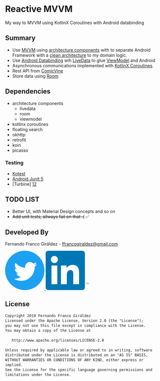 # Reactive MVVM

My way to MVVM using KotlinX Coroutines with Android databinding

## Summary
* Use [MVVM][1] using [architecture components][6] with to separate Android Framework with a [clean architecture][2] to my domain logic.
* Use [Android Databinding][3] wih [LiveData][8] to glue [ViewModel][9] and Android
* Asynchronous communications implemented with [KotlinX Coroutines][4].
* Rest API from [ComicVine][5]
* Store data using [Room][7]

## Dependencies
* architecture components
  * livedata
  * room
  * viewmodel
* kotlinx coroutines
* floating search
* okhttp
* retrofit
* koin
* picasso

### Testing
* [Kotest][10]
* [Android Junit 5][11]
* [Turbine] [12]

TODO LIST
---------

* Better UI, with Material Design concepts and so on
* ~~Add unit tests, allways fail on that :(~~ :white_check_mark:

Developed By
------------

Fernando Franco Giráldez - <ffrancogiraldez@gmail.com>

<a href="https://twitter.com/thanerian">
  <img alt="Follow me on Twitter" src="/images/twitter_icon.png" height="128"/>
</a>
<a href="http://es.linkedin.com/pub/fernando-franco-giraldez/22/803/b44/es">
  <img alt="Add me to Linkedin" src="/images/linkedin_icon.png" height="128"/>
</a>

License
-------

    Copyright 2019 Fernando Franco Giráldez
    Licensed under the Apache License, Version 2.0 (the "License");
    you may not use this file except in compliance with the License.
    You may obtain a copy of the License at

       http://www.apache.org/licenses/LICENSE-2.0

    Unless required by applicable law or agreed to in writing, software
    distributed under the License is distributed on an "AS IS" BASIS,
    WITHOUT WARRANTIES OR CONDITIONS OF ANY KIND, either express or implied.
    See the License for the specific language governing permissions and
    limitations under the License.
    
[1]: https://en.wikipedia.org/wiki/Model_View_ViewModel
[2]: http://blog.8thlight.com/uncle-bob/2012/08/13/the-clean-architecture.html
[3]: https://developer.android.com/topic/libraries/data-binding/index.html
[4]: https://github.com/Kotlin/kotlinx.coroutines
[5]: http://www.comicvine.com/api/
[6]: https://developer.android.com/topic/libraries/architecture/index.html
[7]: https://developer.android.com/topic/libraries/architecture/room.html
[8]: https://developer.android.com/topic/libraries/architecture/livedata.html
[9]: https://developer.android.com/topic/libraries/architecture/viewmodel.html
[10]: https://kotest.io
[11]: https://github.com/mannodermaus/android-junit5
[12]: https://github.com/cashapp/turbine
